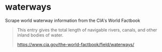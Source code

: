 # waterways

Scrape world waterway information from the CIA's World Factbook

> This entry gives the total length of navigable rivers, canals, and other inland bodies of water.
> 
> https://www.cia.gov/the-world-factbook/field/waterways/
